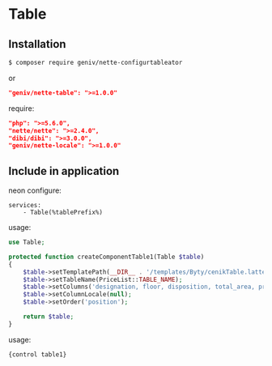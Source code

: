 Table
=====

Installation
------------

```sh
$ composer require geniv/nette-configurtableator
```
or
```json
"geniv/nette-table": ">=1.0.0"
```

require:
```json
"php": ">=5.6.0",
"nette/nette": ">=2.4.0",
"dibi/dibi": ">=3.0.0",
"geniv/nette-locale": ">=1.0.0"
```

Include in application
----------------------

neon configure:
```neon
services:
    - Table(%tablePrefix%)
```

usage:
```php
use Table;

protected function createComponentTable1(Table $table)
{
    $table->setTemplatePath(__DIR__ . '/templates/Byty/cenikTable.latte');
    $table->setTableName(PriceList::TABLE_NAME);
    $table->setColumns('designation, floor, disposition, total_area, price, state, pdf');
    $table->setColumnLocale(null);
    $table->setOrder('position');

    return $table;
}
```

usage:
```latte
{control table1}
```
